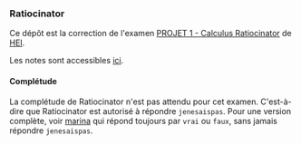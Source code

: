 ### Ratiocinator

Ce dépôt est la correction de l'examen [PROJET 1 - Calculus Ratiocinator](https://owncloud.hei.school/s/jGPX0y0ddxp5ln4) de [HEI](https://hei.school).

Les notes sont accessibles [ici](https://owncloud.hei.school/s/XL78NwTM8KQN2dZ).

#### Complétude

La complétude de Ratiocinator n'est pas attendu pour cet examen. C'est-à-dire que Ratiocinator est autorisé à répondre `jenesaispas`. Pour une version complète, voir [marina](https://github.com/hei-school/marina) qui répond toujours par `vrai` ou `faux`, sans jamais répondre `jenesaispas`.
